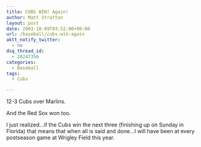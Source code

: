 ```yaml
---
title: CUBS WIN! Again!
author: Matt Stratton
layout: post
date: 2003-10-09T03:52:00+00:00
url: /baseball/cubs-win-again
aktt_notify_twitter:
  - no
dsq_thread_id:
  - 28247356
categories:
  - Baseball
tags:
  - Cubs

---
```

12-3 Cubs over Marlins.

And the Red Sox won too.

I just realized&#8230;if the Cubs win the next three (finishing up on Sunday in Florida) that means that when all is said and done&#8230;I will have been at every postseason game at Wrigley Field this year.